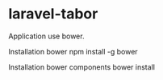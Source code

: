 laravel-tabor
=============
<p>Application use bower.</p>
<p>Installation bower npm install -g bower</p>
<p>Installation bower components bower install</p>
